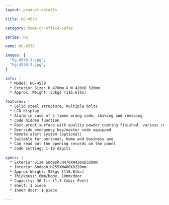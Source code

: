 ```yaml
---
layout: product-details

title: HG-4538

category: home-or-office-safes

series: HG

name: HG-4538

images: [
  "hg-4538-1.jpg",
  "hg-4538-2.jpg",
]

info: |
  * Model: HG-4538
  * Exterior Size: H 470mm X W 420xD 320mm
  * Approx. Weight: 53kgs (116.6lbs)

features: |
  * Solid steel structure, multiple bolts
  * LCD display
  * Alarm in case of 3 times wrong code, shaking and removing
  * Code hidden function
  * Rust-proof surface with quality powder coating finished, various colors available
  * Override emergency key/master code equipped
  * Remote alert system (optional)
  * Suitable for personal, home and business use
  * Can read out the opening records on the panel
  * Code setting: 1-10 digits

specs: |
  * Exterior Size &ndash;H470XW420xD320mm
  * Interior &ndash;H255XW400XD220mm
  * Approx Weight: 53kgs (116.6lbs)
  * Thickness: 6mm/body, 10mm/door
  * Capacity: 36 lit (1.3 Cubic Feet)
  * Shelf: 1 piece
  * Inner door: 1 piece

---
```




